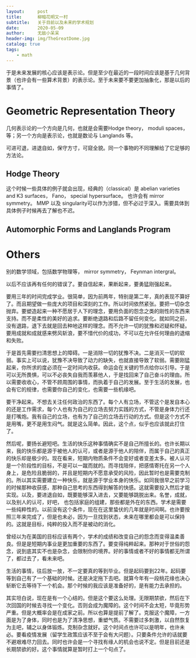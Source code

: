 ```yaml
---
layout:     post
title:      柳暗花明又一村
subtitle:   关于目前以及未来的学术规划
date:       2020-05-09
author:     无敌小呆呆
header-img: img/TheGreatDome.jpg
catalog: true
tags:
    - math
---
```


于是未来发展的核心应该是表示论。但是至少在最近的一段时间应该是基于几何背景（也许会有一些算术背景）的表示论。至于未来要不要更加抽象化，那是以后的事情了。

# Geometric Representation Theory

几何表示论的一个方向是几何，也就是会需要Hodge theory， moduli spaces，等；另一个方向是表示论，也就是数论与 Langlands 等。

可进可退，进退自如，保守方寸，可窥全貌。同一个事物的不同理解给了它足够的方法论。

## Hodge Theory
这个时候一些具体的例子就会出现，经典的（classical）是 abelian varieties and K3 surfaces， Fano， special hypersurface。 也许会有 mirror symmetry。
MMP 以及 singularity可以作为涉猎，但不必过于深入。需要具体到具体例子时候再去了解也不迟。
## Automorphic Forms and Langlands Program
# Others
  别的数学领域，包括数学物理等， mirror symmetry， Feynman intergral。





以后不应该再有任何的错误了。要自信起来，果断起来，要勇猛刚强起来。

要用三年的时间完成学业。很简单，因为前两年，特别是第二年，真的表现不算好了。而且期望做一些庞大的项目和深刻的工作。所以时间依然紧张。要把一切杂念抛弃。要塑造起来一种不愿居于人下的理念，要用负面的怨念之类的刚性的东西来支持。而不是柔性的美好的追求。要断绝退路和后路不留任何变化。就如同之前，没有退路，退下去就是回去种地这样的理念。而不允许一切的犹豫和迟疑和怀疑。要用成就和成就感来劈风斩浪，要不惜代价的成功，不可以在允许任何理由的退缩和失败。

于是首先需要扫清思想上的障碍。一是消除一切的犹豫不决。二是消灭一切的软弱。事实上可以说，犹豫不决导致了动力的缺失，也就直接导致了软弱。需要刚猛起来，你所求的度必须在一定时间内收获。命运会在关键的节点给你以引导。于是可以无所畏惧，可以不必丧失自我而羡慕他人，于是找回来了自己奋斗的理由。所以需要收收心，不管不顾周围的事情，而执着于自己的发展。至于生活的发展，也会有它的规律，也需要你自己的变化，也需要一些机缘吧。

要干净起来。不想去关注任何政治的东西了。每个人有立场，不管这个是发自本心的还是工作需求，每个人也有为自己的立场去努力实践的方式，不管是身体力行还是打嘴炮。我有自己的立场，也有为了自己的立场去行动的方式。但是这个方式不是用嘴，更不是用生闷气。就是这么简单。因此，这个点，似乎也应该就此打住了。

然后呢，要扬长避短吧。生活的快乐这种事情确实不是自己所擅长的。也许长期以来，我的快乐都是源于被他人的认可，或者是源于他人的陪伴，而属于自己的真正的快乐却是极少的。现在看来，短期内物质条件不会变好或者变差太多。被人认可是一个阶段性的目标，不是可以一蹴而就的。而寻找陪伴，把感情寄托在另一个人身上，是危险且脆弱的，并且是短期内不愿意承受的风险，因此暂时也是需要克制的。所以其实需要建立一种快乐，就是源于学业本身的快乐。如同我很早之前学习的时候那种收获感，那种自己思考的东西得到解答的快感。这就需要投入然后才能实现。以及，要进退自如，既要能够深入进去，又要能够跳脱出来。名誉，成就，以及别人的认可，好吧， 也包括家庭的组建，那些都是外在的东西。学术是需要一些纯粹性的。以前没有这个条件，现在在这里蛰伏的几年就是时间啊。也许要按照三年来完成了，但是也未必，因为一旦找到状态，未来在哪里都会是可以保持的。这就是目标，纯粹的投入而不是被动的消化。

曾经以为在美国的目标应该有两个，学术的成绩和改变自己的怨念而变得温柔善良。但是是短期内事业是更加重要的东西了。要变得纯粹起来。那种对于世俗的怨念，说到底其实不也是杂念，会限制你的境界。好的事情或者不好的事情都无所谓了，都过去了，看未来吧。

生活的事情，往后放一放，不一定要真的等到毕业。但是起码要到22年。起码要等到自己有了一个基础的时候。还是决定拖下去吧。就算今年有一段桃花缘也决心斩断它去等待下一个机会。那个时候的我应该是准备好的，是有能力去承担的。

其实坦白说，现在是有一个心结的。但是这个要这么处理。无限期禁欲，然后在下次回国的时候去寻找一个变化。否则会成为魔障的。这个时间不会太短，毕竟形势严重。但是大概率会是在成家之前。所以也算是提前了解了。克服这个魔障，一方面是为了身体，同时也是为了清净思想，重塑气质。不需要过多刺激，以自然恢复为主吧，辅之以身体锻炼。克制杂念就好。这个时间点也许可以是明年，也许未必。要看疫情发展（留学生政策应该不至于会有大问题）。只要条件允许的话就要不避艰难尽力回去。同时也许会是一个寻找有缘人的机会也说不定。但是目前还是长期禁欲的好。这个事情就算是暂时打上一个句点了。
